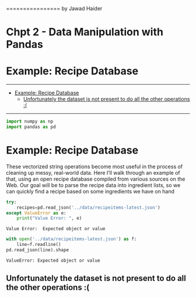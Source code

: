 ================
by Jawad Haider
# **Chpt 2 - Data Manipulation with Pandas**

# Example: Recipe Database
------------------------------------------------------------------------

- <a href="#example-recipe-database"
  id="toc-example-recipe-database">Example: Recipe Database</a>
  - <a
    href="#unfortunately-the-dataset-is-not-present-to-do-all-the-other-operations"
    id="toc-unfortunately-the-dataset-is-not-present-to-do-all-the-other-operations">Unfortunately
    the dataset is not present to do all the other operations :(</a>

------------------------------------------------------------------------

``` python
import numpy as np
import pandas as pd
```

# Example: Recipe Database

These vectorized string operations become most useful in the process of
cleaning up messy, real-world data. Here I’ll walk through an example of
that, using an open recipe database compiled from various sources on the
Web. Our goal will be to parse the recipe data into ingredient lists, so
we can quickly find a recipe based on some ingredients we have on hand

``` python
try:
    recipes=pd.read_json('../data/recipeitems-latest.json')
except ValueError as e:
    print("Value Error: ", e)
```

    Value Error:  Expected object or value

``` python
with open('../data/recipeitems-latest.json') as f:
    line=f.readline()
pd.read_json(line).shape
```

    ValueError: Expected object or value

## Unfortunately the dataset is not present to do all the other operations :(
